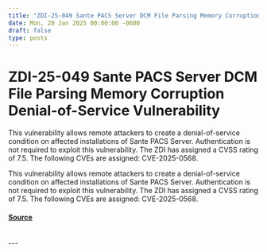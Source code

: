 ```yaml
---
title: "ZDI-25-049 Sante PACS Server DCM File Parsing Memory Corruption Denial-of-Service Vulnerability"
date: Mon, 20 Jan 2025 00:00:00 -0600
draft: false
type: posts
---
```

# ZDI-25-049 Sante PACS Server DCM File Parsing Memory Corruption Denial-of-Service Vulnerability





This vulnerability allows remote attackers to create a denial-of-service condition on affected installations of Sante PACS Server. Authentication is not required to exploit this vulnerability. The ZDI has assigned a CVSS rating of 7.5. The following CVEs are assigned: CVE-2025-0568.

This vulnerability allows remote attackers to create a denial-of-service condition on affected installations of Sante PACS Server. Authentication is not required to exploit this vulnerability. The ZDI has assigned a CVSS rating of 7.5. The following CVEs are assigned: CVE-2025-0568.

#### [Source](http://www.zerodayinitiative.com/advisories/ZDI-25-049/)

<br/>
---
